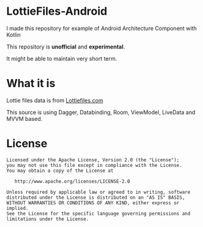 # LottieFiles-Android

I made this repository for example of Android Architecture Component with Kotlin

This repository is **unofficial** and **experimental**.

It might be able to maintain very short term.  

# What it is

Lottie files data is from [Lottiefiles.com](http://www.lottiefiles.com/)

This source is using Dagger, Databinding, Room, ViewModel, LiveData and MVVM based.


# License

```
Licensed under the Apache License, Version 2.0 (the "License");
you may not use this file except in compliance with the License.
You may obtain a copy of the License at

   http://www.apache.org/licenses/LICENSE-2.0

Unless required by applicable law or agreed to in writing, software
distributed under the License is distributed on an "AS IS" BASIS,
WITHOUT WARRANTIES OR CONDITIONS OF ANY KIND, either express or implied.
See the License for the specific language governing permissions and
limitations under the License.
```